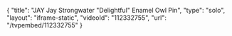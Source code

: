 {
    "title": "JAY Jay Strongwater \"Delightful\" Enamel Owl Pin",
    "type": "solo",
    "layout": "iframe-static",
    "videoId": "112332755",
    "url": "\/tvpembed\/112332755"
}